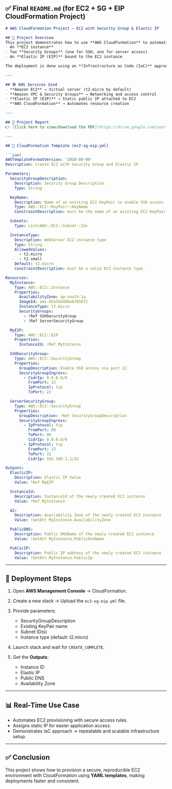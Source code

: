 



## ✅ Final `README.md` (for EC2 + SG + EIP CloudFormation Project)

````markdown
# AWS CloudFormation Project — EC2 with Security Group & Elastic IP

## 🚀 Project Overview
This project demonstrates how to use **AWS CloudFormation** to automatically provision:
- An **EC2 instance**
- Two **Security Groups** (one for SSH, one for server access)
- An **Elastic IP (EIP)** bound to the EC2 instance  

The deployment is done using an **Infrastructure as Code (IaC)** approach with a YAML CloudFormation template.

---

## 🛠️ AWS Services Used
- **Amazon EC2** → Virtual server (t2.micro by default)  
- **Amazon VPC & Security Groups** → Networking and access control  
- **Elastic IP (EIP)** → Static public IP attached to EC2  
- **AWS CloudFormation** → Automates resource creation  

---

## 📑 Project Report
👉 [Click here to view/download the PDF](https://drive.google.com/your-public-share-link)

---

## 📜 CloudFormation Template (ec2-sg-eip.yml)

```yaml
AWSTemplateFormatVersion: '2010-09-09'
Description: Create EC2 with Security Group and Elastic IP

Parameters:
  SecurityGroupDescription:
    Description: Security Group Description
    Type: String

  KeyName:
    Description: Name of an existing EC2 KeyPair to enable SSH access
    Type: AWS::EC2::KeyPair::KeyName
    ConstraintDescription: must be the name of an existing EC2 KeyPair.

  Subnets:
    Type: List<AWS::EC2::Subnet::Id>

  InstanceType:
    Description: WebServer EC2 instance type
    Type: String
    AllowedValues:
      - t2.micro
      - t2.small
    Default: t2.micro
    ConstraintDescription: must be a valid EC2 instance type.

Resources:
  MyInstance:
    Type: AWS::EC2::Instance
    Properties:
      AvailabilityZone: ap-south-1a
      ImageId: ami-05a5bb48beb785bf1
      InstanceType: t2.micro
      SecurityGroups:
        - !Ref SSHSecurityGroup
        - !Ref ServerSecurityGroup

  MyEIP:
    Type: AWS::EC2::EIP
    Properties:
      InstanceId: !Ref MyInstance

  SSHSecurityGroup:
    Type: AWS::EC2::SecurityGroup
    Properties:
      GroupDescription: Enable SSH access via port 22
      SecurityGroupIngress:
        - CidrIp: 0.0.0.0/0
          FromPort: 22
          IpProtocol: tcp
          ToPort: 22

  ServerSecurityGroup:
    Type: AWS::EC2::SecurityGroup
    Properties:
      GroupDescription: !Ref SecurityGroupDescription
      SecurityGroupIngress:
        - IpProtocol: tcp
          FromPort: 80
          ToPort: 80
          CidrIp: 0.0.0.0/0
        - IpProtocol: tcp
          FromPort: 22
          ToPort: 22
          CidrIp: 192.168.1.1/32

Outputs:
  ElasticIP:
    Description: Elastic IP Value
    Value: !Ref MyEIP

  InstanceId:
    Description: InstanceId of the newly created EC2 instance
    Value: !Ref MyInstance

  AZ:
    Description: Availability Zone of the newly created EC2 instance
    Value: !GetAtt MyInstance.AvailabilityZone

  PublicDNS:
    Description: Public DNSName of the newly created EC2 instance
    Value: !GetAtt MyInstance.PublicDnsName

  PublicIP:
    Description: Public IP address of the newly created EC2 instance
    Value: !GetAtt MyInstance.PublicIp
````

---

## 🔧 Deployment Steps

1. Open **AWS Management Console** → CloudFormation.
2. Create a new stack → Upload the `ec2-sg-eip.yml` file.
3. Provide parameters:

   * SecurityGroupDescription
   * Existing KeyPair name
   * Subnet ID(s)
   * Instance type (default: t2.micro)
4. Launch stack and wait for `CREATE_COMPLETE`.
5. Get the **Outputs**:

   * Instance ID
   * Elastic IP
   * Public DNS
   * Availability Zone

---

## 📊 Real-Time Use Case

* Automates EC2 provisioning with secure access rules.
* Assigns static IP for easier application access.
* Demonstrates IaC approach → repeatable and scalable infrastructure setup.

---

## ✅ Conclusion

This project shows how to provision a secure, reproducible EC2 environment with CloudFormation using **YAML templates**, making deployments faster and consistent.


